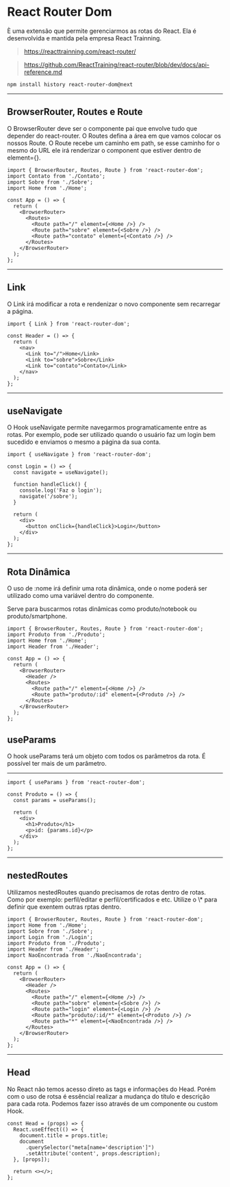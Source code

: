# React Router Dom

È uma extensão que permite gerenciarmos as rotas do React. Ela é desenvolvida e mantida pela empresa React Trainning.

> https://reacttrainning.com/react-router/

> https://github.com/ReactTraining/react-router/blob/dev/docs/api-reference.md

```
npm install history react-router-dom@next
```

---

## BrowserRouter, Routes e Route

O BrowserRouter deve ser o componente pai que envolve tudo que depender do react-router. O Routes defina a área em que vamos colocar os nossos Route. O Route recebe um caminho em path, se esse caminho for o mesmo do URL ele irá renderizar o component que estiver dentro de element={}.

```
import { BrowserRouter, Routes, Route } from 'react-router-dom';
import Contato from './Contato';
import Sobre from './Sobre';
import Home from './Home';

const App = () => {
  return (
    <BrowserRouter>
      <Routes>
        <Route path="/" element={<Home />} />
        <Route path="sobre" element={<Sobre />} />
        <Route path="contato" element={<Contato />} />
      </Routes>
    </BrowserRouter>
  );
};
```

---

## Link

O Link irá modificar a rota e rendenizar o novo componente sem recarregar a página.

```
import { Link } from 'react-router-dom';

const Header = () => {
  return (
    <nav>
      <Link to="/">Home</Link>
      <Link to="sobre">Sobre</Link>
      <Link to="contato">Contato</Link>
    </nav>
  );
};
```

---

## useNavigate

O Hook useNavigate permite navegarmos programaticamente entre as rotas. Por exemplo, pode ser utilizado quando o usuário faz um login bem sucedido e enviamos o mesmo a página da sua conta.

```
import { useNavigate } from 'react-router-dom';

const Login = () => {
  const navigate = useNavigate();

  function handleClick() {
    console.log('Faz o login');
    navigate('/sobre');
  }

  return (
    <div>
      <button onClick={handleClick}>Login</button>
    </div>
  );
};
```

---

## Rota Dinâmica

O uso de :nome irá definir uma rota dinâmica, onde o nome poderá ser utilizado como uma variável dentro do componente.

Serve para buscarmos rotas dinâmicas como produto/notebook ou produto/smartphone.

```
import { BrowserRouter, Routes, Route } from 'react-router-dom';
import Produto from './Produto';
import Home from './Home';
import Header from './Header';

const App = () => {
  return (
    <BrowserRouter>
      <Header />
      <Routes>
        <Route path="/" element={<Home />} />
        <Route path="produto/:id" element={<Produto />} />
      </Routes>
    </BrowserRouter>
  );
};
```

## useParams

O hook useParams terá um objeto com todos os parâmetros da rota. É possível ter mais de um parâmetro.

---

```
import { useParams } from 'react-router-dom';

const Produto = () => {
  const params = useParams();

  return (
    <div>
      <h1>Produto</h1>
      <p>id: {params.id}</p>
    </div>
  );
};
```

---

## nestedRoutes

Utilizamos nestedRoutes quando precisamos de rotas dentro de rotas. Como por exemplo: perfil/editar e perfil/certificados e etc. Utilize o \\\* para definir que exentem outras rptas dentro.

```
import { BrowserRouter, Routes, Route } from 'react-router-dom';
import Home from './Home';
import Sobre from './Sobre';
import Login from './Login';
import Produto from './Produto';
import Header from './Header';
import NaoEncontrada from './NaoEncontrada';

const App = () => {
  return (
    <BrowserRouter>
      <Header />
      <Routes>
        <Route path="/" element={<Home />} />
        <Route path="sobre" element={<Sobre />} />
        <Route path="login" element={<Login />} />
        <Route path="produto/:id/*" element={<Produto />} />
        <Route path="*" element={<NaoEncontrada />} />
      </Routes>
    </BrowserRouter>
  );
};
```

---

## Head

No React não temos acesso direto as tags e informações do Head. Porém com o uso de rotsa é essêncial realizar a mudança do título e descrição para cada rota. Podemos fazer isso através de um componente ou custom Hook.

```
const Head = (props) => {
  React.useEffect(() => {
    document.title = props.title;
    document
      .querySelector("meta[name='description']")
      .setAttribute('content', props.description);
  }, [props]);

  return <></>;
};
```
